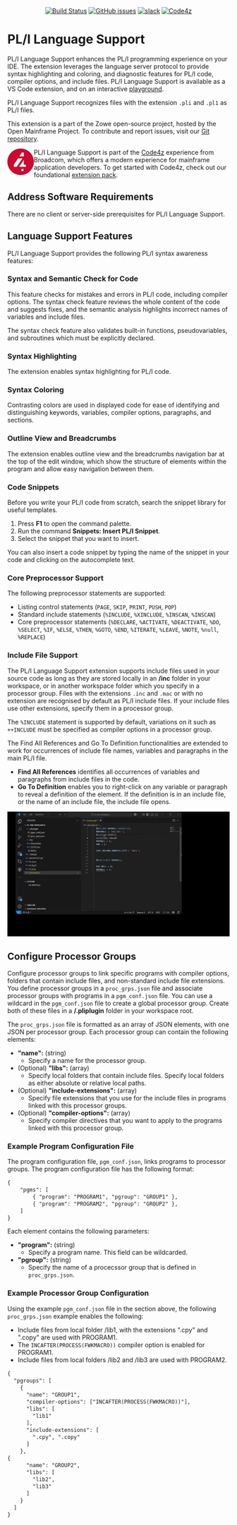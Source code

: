 <div id="header" align="center">

[![Build Status](https://github.com/zowe/zowe-pli-language-support/actions/workflows/build.yml/badge.svg)](https://github.com/zowe/zowe-pli-language-support/actions/workflows/build.yml)
[![GitHub issues](https://img.shields.io/github/issues-raw/zowe/zowe-pli-language-support)](https://github.com/zowe/zowe-pli-language-support/issues)
[![slack](https://img.shields.io/badge/chat-on%20Slack-blue)](https://join.slack.com/t/che4z/shared_invite/zt-37ewynplx-wCoabaIDxN6Ofm4_XBinZA)
[![Code4z](https://img.shields.io/badge/Code4z-marketplace-cc092f)](https://marketplace.visualstudio.com/search?term=code4z&target=VSCode)

</div>

# PL/I Language Support

PL/I Language Support enhances the PL/I programming experience on your IDE. The extension leverages the language server protocol to provide syntax highlighting and coloring, and diagnostic features for PL/I code, compiler options, and include files. PL/I Language Support is available as a VS Code extension, and on an interactive [playground](https://zowe.github.io/zowe-pli-language-support/).

PL/I Language Support recognizes files with the extension `.pli` and `.pl1` as PL/I files.

This extension is a part of the Zowe open-source project, hosted by the Open Mainframe Project. To contribute and report issues, visit our [Git repository](https://github.com/zowe/zowe-pli-language-support).

<img align="left" width="60" height="60" src="https://github.com/BroadcomMFD/code4z/blob/main/icon.png?raw=true" />

PL/I Language Support is part of the [Code4z](https://techdocs.broadcom.com/code4z) experience from Broadcom, which offers a modern experience for mainframe application developers. To get started with Code4z, check out our foundational [extension pack](https://marketplace.visualstudio.com/items?itemName=broadcomMFD.code4z-extension-pack).

## Address Software Requirements
    
There are no client or server-side prerequisites for PL/I Language Support.

## Language Support Features

PL/I Language Support provides the following PL/I syntax awareness features:

### Syntax and Semantic Check for Code
This feature checks for mistakes and errors in PL/I code, including compiler options. The syntax check feature reviews the whole content of the code and suggests fixes, and the semantic analysis highlights incorrect names of variables and include files.

The syntax check feature also validates built-in functions, pseudovariables, and subroutines which must be explicitly declared.

### Syntax Highlighting
The extension enables syntax highlighting for PL/I code.

### Syntax Coloring
Contrasting colors are used in displayed code for ease of identifying and distinguishing keywords, variables, compiler options, paragraphs, and sections.

### Outline View and Breadcrumbs
The extension enables outline view and the breadcrumbs navigation bar at the top of the edit window, which show the structure of elements within the program and allow easy navigation between them.

### Code Snippets
Before you write your PL/I code from scratch, search the snippet library for useful templates.

1. Press **F1** to open the command palette.
2. Run the command **Snippets: Insert PL/I Snippet**.
3. Select the snippet that you want to insert.

You can also insert a code snippet by typing the name of the snippet in your code and clicking on the autocomplete text.

### Core Preprocessor Support

The following preprocessor statements are supported:

* Listing control statements (`PAGE`, `SKIP`, `PRINT`, `PUSH`, `POP`)
* Standard include statements (`%INCLUDE`, `%XINCLUDE`, `%INSCAN`, `%INSCAN`)
* Core preprocessor statements (`%DECLARE`, `%ACTIVATE`, `%DEACTIVATE`, `%DO`, `%SELECT`, `%IF`, `%ELSE`, `%THEN`, `%GOTO`, `%END`, `%ITERATE`, `%LEAVE`, `%NOTE`, `%null`, `%REPLACE`)

### Include File Support

The PL/I Language Support extension supports include files used in your source code as long as they are stored locally in an **/inc** folder in your workspace, or in another workspace folder which you specify in a processor group. Files with the extensions `.inc` and `.mac` or with no extension are recognised by default as PL/I include files. If your include files use other extensions, specify them in a processor group. 

The `%INCLUDE` statement is supported by default, variations on it such as `++INCLUDE` must be specified as compiler options in a processor group.

The Find All References and Go To Definition functionalities are extended to work for occurrences of include file names, variables and paragraphs in the main PL/I file.

* **Find All References** identifies all occurrences of variables and paragraphs from include files in the code.
* **Go To Definition** enables you to right-click on any variable or paragraph to reveal a definition of the element. If the definition is in an include file, or the name of an include file, the include file opens.

![Animated gif showing the Go To Definition functionality on a PL/I include file and a variable defined in that file](https://github.com/zowe/zowe-pli-language-support/blob/development/img/include.gif)  

## Configure Processor Groups

Configure processor groups to link specific programs with compiler options, folders that contain include files, and non-standard include file extensions. You define processor groups in a `proc_grps.json` file and associate processor groups with programs in a `pgm_conf.json` file. You can use a wildcard in the `pgm_conf.json` file to create a global processor group. Create both of these files in a **/.pliplugin** folder in your workspace root.

The `proc_grps.json` file is formatted as an array of JSON elements, with one JSON per processor group. Each processor group can contain the following elements:

- **"name":** (string)  
    - Specify a name for the processor group.
- (Optional) **"libs":** (array)  
    - Specify local folders that contain include files. Specify local folders as either absolute or relative local paths.
- (Optional) **"include-extensions":** (array)  
    - Specify file extensions that you use for the include files in programs linked with this processor groups.
- (Optional) **"compiler-options":** (array)  
    - Specify compiler directives that you want to apply to the programs linked with this processor group. 

### Example Program Configuration File

The program configuration file, `pgm_conf.json`, links programs to processor groups. The program configuration file has the following format:

```
{
    "pgms": [
        { "program": "PROGRAM1", "pgroup": "GROUP1" },
        { "program": "PROGRAM2", "pgroup": "GROUP2" },
    ]
}
```

Each element contains the following parameters:

- **"program":** (string)
    - Specify a program name. This field can be wildcarded.
- **"pgroup":** (string)
    - Specify the name of a procecssor group that is defined in `proc_grps.json`.

### Example Processor Group Configuration

Using the example `pgm_conf.json` file in the section above, the following `proc_grps.json` example enables the following:

- Include files from local folder /lib1, with the extensions ".cpy" and ".copy" are used with PROGRAM1.
- The `INCAFTER(PROCESS(FWKMACRO))` compiler option is enabled for PROGRAM1.
- Include files from local folders /lib2 and /lib3 are used with PROGRAM2.

```
{
  "pgroups": [
    {
      "name": "GROUP1",
      "compiler-options": ["INCAFTER(PROCESS(FWKMACRO))"],
      "libs": [
        "lib1"
      ],
      "include-extensions": [
        ".cpy", ".copy"
      ]
    },
{
      "name": "GROUP2",
      "libs": [
        "lib2",
        "lib3"
      ]
    }
  ]
}
```
